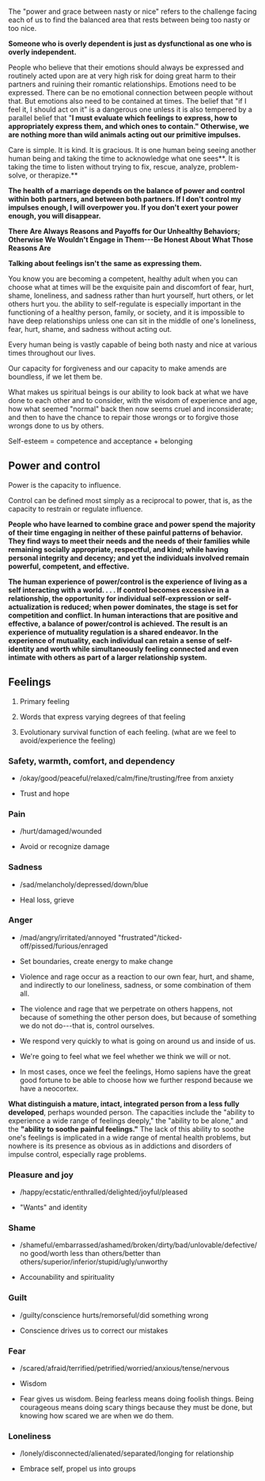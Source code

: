 The "power and grace between nasty or nice" refers to the challenge
facing each of us to find the balanced area that rests between being too
nasty or too nice.

**Someone who is overly dependent is just as dysfunctional as one who is
overly independent.**

People who believe that their emotions should always be expressed and
routinely acted upon are at very high risk for doing great harm to their
partners and ruining their romantic relationships. Emotions need to be
expressed. There can be no emotional connection between people without
that. But emotions also need to be contained at times. The belief that
"if I feel it, I should act on it" is a dangerous one unless it is also
tempered by a parallel belief that "**I must evaluate which feelings to
express, how to appropriately express them, and which ones to contain."
Otherwise, we are nothing more than wild animals acting out our
primitive impulses.**

Care is simple. It is kind. It is gracious. It is one human being seeing
another human being and taking the time to acknowledge what one sees**.
It is taking the time to listen without trying to fix, rescue, analyze,
problem-solve, or therapize.**

**The health of a marriage depends on the balance of power and control
within both partners, and between both partners. If I don't control my
impulses enough, I will overpower you. If you don't exert your power
enough, you will disappear.**

**There Are Always Reasons and Payoffs for Our Unhealthy Behaviors;
Otherwise We Wouldn't Engage in Them---Be Honest About What Those
Reasons Are**

**Talking about feelings isn't the same as expressing them.**

You know you are becoming a competent, healthy adult when you can choose
what at times will be the exquisite pain and discomfort of fear, hurt,
shame, loneliness, and sadness rather than hurt yourself, hurt others,
or let others hurt you. the ability to self-regulate is especially
important in the functioning of a healthy person, family, or society,
and it is impossible to have deep relationships unless one can sit in
the middle of one's loneliness, fear, hurt, shame, and sadness without
acting out.

Every human being is vastly capable of being both nasty and nice at
various times throughout our lives.

Our capacity for forgiveness and our capacity to make amends are
boundless, if we let them be.

What makes us spiritual beings is our ability to look back at what we
have done to each other and to consider, with the wisdom of experience
and age, how what seemed "normal" back then now seems cruel and
inconsiderate; and then to have the chance to repair those wrongs or to
forgive those wrongs done to us by others.

Self-esteem = competence and acceptance + belonging

## Power and control

Power is the capacity to influence.

Control can be defined most simply as a reciprocal to power, that is, as
the capacity to restrain or regulate influence.

**People who have learned to combine grace and power spend the majority
of their time engaging in neither of these painful patterns of behavior.
They find ways to meet their needs and the needs of their families while
remaining socially appropriate, respectful, and kind; while having
personal integrity and decency; and yet the individuals involved remain
powerful, competent, and effective.**

**The human experience of power/control is the experience of living as a
self interacting with a world. . . . If control becomes excessive in a
relationship, the opportunity for individual self-expression or
self-actualization is reduced; when power dominates, the stage is set
for competition and conflict. In human interactions that are positive
and effective, a balance of power/control is achieved. The result is an
experience of mutuality regulation is a shared endeavor. In the
experience of mutuality, each individual can retain a sense of
self-identity and worth while simultaneously feeling connected and even
intimate with others as part of a larger relationship system.**

## Feelings

1.  Primary feeling

2.  Words that express varying degrees of that feeling

3.  Evolutionary survival function of each feeling. (what are we feel to
    avoid/experience the feeling)

### Safety, warmth, comfort, and dependency

-   /okay/good/peaceful/relaxed/calm/fine/trusting/free from anxiety

-   Trust and hope

### Pain

-   /hurt/damaged/wounded

-   Avoid or recognize damage

### Sadness

-   /sad/melancholy/depressed/down/blue

-   Heal loss, grieve

### Anger

-   /mad/angry/irritated/annoyed
    "frustrated"/ticked-off/pissed/furious/enraged

-   Set boundaries, create energy to make change

-   Violence and rage occur as a reaction to our own fear, hurt, and
    shame, and indirectly to our loneliness, sadness, or some
    combination of them all.

-   The violence and rage that we perpetrate on others happens, not
    because of something the other person does, but because of something
    we do not do---that is, control ourselves.

-   We respond very quickly to what is going on around us and inside of
    us.

-   We're going to feel what we feel whether we think we will or not.

-   In most cases, once we feel the feelings, Homo sapiens have the
    great good fortune to be able to choose how we further respond
    because we have a neocortex.

**What distinguish a mature, intact, integrated person from a less fully
developed**, perhaps wounded person. The capacities include the "ability
to experience a wide range of feelings deeply," the "ability to be
alone," and the **"ability to soothe painful feelings."** The lack of
this ability to soothe one's feelings is implicated in a wide range of
mental health problems, but nowhere is its presence as obvious as in
addictions and disorders of impulse control, especially rage problems.

### Pleasure and joy

-   /happy/ecstatic/enthralled/delighted/joyful/pleased

-   "Wants" and identity

### Shame

-   /shameful/embarrassed/ashamed/broken/dirty/bad/unlovable/defective/no
    good/worth less than others/better than
    others/superior/inferior/stupid/ugly/unworthy

-   Accounability and spirituality

### Guilt

-   /guilty/conscience hurts/remorseful/did something wrong

-   Conscience drives us to correct our mistakes

### Fear

-   /scared/afraid/terrified/petrified/worried/anxious/tense/nervous

-   Wisdom

-   Fear gives us wisdom. Being fearless means doing foolish things.
    Being courageous means doing scary things because they must be done,
    but knowing how scared we are when we do them.

### Loneliness

-   /lonely/disconnected/alienated/separated/longing for relationship

-   Embrace self, propel us into groups
